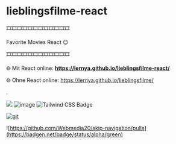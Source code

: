 # lieblingsfilme-react

🎞️🎞️🎞️🎞️🎞️🎞️🎞️🎞️🎞️🎞️🎞️🎞️

Favorite Movies React 😉

🎞️🎞️🎞️🎞️🎞️🎞️🎞️🎞️🎞️🎞️🎞️🎞️

🌐 Mit React online: **https://lernya.github.io/lieblingsfilme-react/**

🌐 Ohne React online: https://lernya.github.io/lieblingsfilme/


.

<img src="https://img.shields.io/badge/HTML5-E34F26?style=for-the-badge&logo=html5&logoColor=white" />  ![image](https://img.shields.io/badge/CSS3-1572B6?style=for-the-badge&logo=css3&logoColor=white)    ![Tailwind CSS Badge](https://img.shields.io/badge/Tailwind%20CSS-06B6D4?style=for-the-badge&logo=tailwindcss&logoColor=fff)

[![git](https://badgen.net/badge/icon/git?icon=git&label)](https://git-scm.com)

![https://github.com/Webmedia20/skip-navigation/pulls](https://badgen.net/badge/status/alpha/green)
